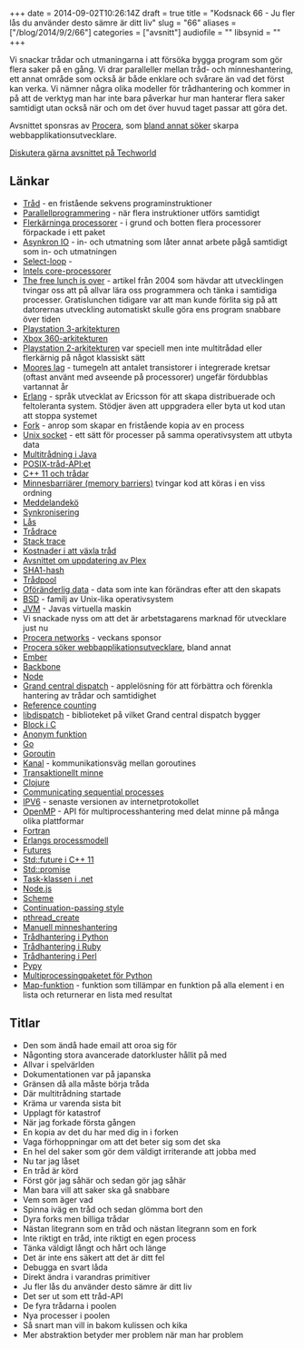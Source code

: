 +++
date = 2014-09-02T10:26:14Z
draft = true
title = "Kodsnack 66 - Ju fler lås du använder desto sämre är ditt liv"
slug = "66"
aliases = ["/blog/2014/9/2/66"]
categories = ["avsnitt"]
audiofile = ""
libsynid = ""
+++

Vi snackar trådar och utmaningarna i att försöka bygga program som gör flera saker på en gång. Vi drar paralleller mellan tråd- och minneshantering, ett annat område som också är både enklare och svårare än vad det först kan verka. Vi nämner några olika modeller för trådhantering och kommer in på att de verktyg man har inte bara påverkar hur man hanterar flera saker samtidigt utan också när och om det över huvud taget passar att göra det.

Avsnittet sponsras av [Procera](http://www.proceranetworks.com/index.php), som [bland annat söker](http://bit.ly/proceranetworks) skarpa webbapplikationsutvecklare.

[Diskutera gärna avsnittet på Techworld](http://techworld.idg.se/2.2524/1.580138/)

## Länkar ##
* [Tråd](http://en.wikipedia.org/wiki/Thread_%28computing%29) - en fristående sekvens programinstruktioner
* [Parallellprogrammering](http://en.wikipedia.org/wiki/Parallel_computing) - när flera instruktioner utförs samtidigt
* [Flerkärninga processorer](http://en.wikipedia.org/wiki/Multi-core_processor) - i grund och botten flera processorer förpackade i ett paket
* [Asynkron IO](http://en.wikipedia.org/wiki/Asynchronous_I/O) - in- och utmatning som låter annat arbete pågå samtidigt som in- och utmatningen
* [Select-loop](http://en.wikipedia.org/wiki/Asynchronous_I/O#Select.28.2Fpoll.29_loops) - 
* [Intels core-processorer](http://en.wikipedia.org/wiki/Intel_Core)
* [The free lunch is over](http://www.gotw.ca/publications/concurrency-ddj.htm) - artikel från 2004 som hävdar att utvecklingen tvingar oss att på allvar lära oss programmera och tänka i samtidiga processer. Gratislunchen tidigare var att man kunde förlita sig på att datorernas utveckling automatiskt skulle göra ens program snabbare över tiden
* [Playstation 3-arkitekturen](http://en.wikipedia.org/wiki/PlayStation_3_technical_specifications)
* [Xbox 360-arkitekturen](http://en.wikipedia.org/wiki/Xbox_360_technical_specifications)
* [Playstation 2-arkitekturen](http://en.wikipedia.org/wiki/Emotion_Engine) var speciell men inte multitrådad eller flerkärnig på något klassiskt sätt
* [Moores lag](http://en.wikipedia.org/wiki/Moore's_law) - tumegeln att antalet transistorer i integrerade kretsar (oftast använt med avseende på processorer) ungefär fördubblas vartannat år
* [Erlang](http://en.wikipedia.org/wiki/Erlang_%28programming_language%29) - språk utvecklat av Ericsson för att skapa distribuerade och feltoleranta system. Stödjer även att uppgradera eller byta ut kod utan att stoppa systemet
* [Fork](http://en.wikipedia.org/wiki/Fork_%28system_call%29) - anrop som skapar en fristående kopia av en process
* [Unix socket](http://en.wikipedia.org/wiki/Unix_domain_socket) - ett sätt för processer på samma operativsystem att utbyta data
* [Multitrådning i Java](http://en.wikipedia.org/wiki/Java_concurrency)
* [POSIX-tråd-API:et](http://en.wikipedia.org/wiki/POSIX_Threads)
* [C++ 11 och trådar](http://custom-software-blog.com/2014/02/13/multi-threading-c11-standard/)
* [Minnesbarriärer (memory barriers)](http://en.wikipedia.org/wiki/Memory_barrier) tvingar kod att köras i en viss ordning
* [Meddelandekö](http://en.wikipedia.org/wiki/Message_queue)
* [Synkronisering](http://en.wikipedia.org/wiki/Synchronization_%28computer_science%29)
* [Lås](http://en.wikipedia.org/wiki/Lock_%28computer_science%29)
* [Trådrace](http://en.wikipedia.org/wiki/Race_condition)
* [Stack trace](http://en.wikipedia.org/wiki/Stack_trace)
* [Kostnader i att växla tråd](http://blog.tsunanet.net/2010/11/how-long-does-it-take-to-make-context.html)
* [Avsnittet om uppdatering av Plex](http://kodsnack.se/65/)
* [SHA1-hash](http://en.wikipedia.org/wiki/SHA-1#The_SHA-1_hash_function)
* [Trådpool](http://en.wikipedia.org/wiki/Thread_pool_pattern)
* [Oföränderlig data](http://en.wikipedia.org/wiki/Immutable_object) - data som inte kan förändras efter att den skapats
* [BSD](http://en.wikipedia.org/wiki/Berkeley_Software_Distribution) - familj av Unix-lika operativsystem
* [JVM](http://en.wikipedia.org/wiki/Java_virtual_machine) - Javas virtuella maskin
* Vi snackade nyss om att det är arbetstagarens marknad för utvecklare just nu
* [Procera networks]((http://www.proceranetworks.com/index.php)) - veckans sponsor
* [Procera söker webbapplikationsutvecklare](http://bit.ly/proceranetworks), bland annat
* [Ember](http://emberjs.com)
* [Backbone](http://backbonejs.org)
* [Node](http://nodejs.org)
* [Grand central dispatch](http://en.wikipedia.org/wiki/Grand_Central_Dispatch) - applelösning för att förbättra och förenkla hantering av trådar och samtidighet
* [Reference counting](http://en.wikipedia.org/wiki/Reference_counting)
* [libdispatch](https://libdispatch.macosforge.org) - biblioteket på vilket Grand central dispatch bygger
* [Block i C](http://en.wikipedia.org/wiki/Blocks_%28C_language_extension%29)
* [Anonym funktion](http://en.wikipedia.org/wiki/Anonymous_function)
* [Go](http://golang.org)
* [Goroutin](https://gobyexample.com/goroutines)
* [Kanal](https://gobyexample.com/channels) - kommunikationsväg mellan goroutines
* [Transaktionellt minne](http://en.wikipedia.org/wiki/Transactional_memory)
* [Clojure](http://clojure.org)
* [Communicating sequential processes](http://en.wikipedia.org/wiki/Communicating_sequential_processes)
* [IPV6](http://en.wikipedia.org/wiki/IPv6) - senaste versionen av internetprotokollet
* [OpenMP](http://en.wikipedia.org/wiki/OpenMP) - API för multiprocesshantering med delat minne på många olika plattformar
* [Fortran](http://en.wikipedia.org/wiki/Fortran)
* [Erlangs processmodell](http://learnyousomeerlang.com/the-hitchhikers-guide-to-concurrency)
* [Futures](http://en.wikipedia.org/wiki/Futures_and_promises)
* [Std::future i C++ 11](http://en.cppreference.com/w/cpp/thread/future)
* [Std::promise](http://en.cppreference.com/w/cpp/thread/promise)
* [Task-klassen i .net](http://msdn.microsoft.com/en-us/library/system.threading.tasks.task%28v=vs.110%29.aspx)
* [Node.js](http://nodejs.org)
* [Scheme](http://en.wikipedia.org/wiki/Scheme_%28programming_language%29)
* [Continuation-passing style](http://en.wikipedia.org/wiki/Continuation-passing_style)
* [pthread_create](http://pubs.opengroup.org/onlinepubs/7908799/xsh/pthread_create.html)
* [Manuell minneshantering](http://en.wikipedia.org/wiki/Manual_memory_management)
* [Trådhantering i Python](http://stackoverflow.com/questions/2846653/python-multithreading-for-dummies)
* [Trådhantering i Ruby](http://stackoverflow.com/questions/56087/does-ruby-have-real-multithreading)
* [Trådhantering i Perl](http://docstore.mik.ua/orelly/perl/prog3/ch17_02.htm)
* [Pypy](http://pypy.org)
* [Multiprocessingpaketet för Python](http://pymotw.com/2/multiprocessing/index.html)
* [Map-funktion](http://en.wikipedia.org/wiki/Map_%28higher-order_function%29) - funktion som tillämpar en funktion på alla element i en lista och returnerar en lista med resultat

## Titlar ##
* Den som ändå hade email att oroa sig för
* Någonting stora avancerade datorkluster hållit på med
* Allvar i spelvärlden
* Dokumentationen var på japanska
* Gränsen då alla måste börja tråda
* Där multitrådning startade
* Kräma ur varenda sista bit
* Upplagt för katastrof
* När jag forkade första gången
* En kopia av det du har med dig in i forken
* Vaga förhoppningar om att det beter sig som det ska
* En hel del saker som gör dem väldigt irriterande att jobba med
* Nu tar jag låset
* En tråd är körd
* Först gör jag såhär och sedan gör jag såhär
* Man bara vill att saker ska gå snabbare
* Vem som äger vad
* Spinna iväg en tråd och sedan glömma bort den
* Dyra forks men billiga trådar
* Nästan litegrann som en tråd och nästan litegrann som en fork
* Inte riktigt en tråd, inte riktigt en egen process
* Tänka väldigt långt och hårt och länge
* Det är inte ens säkert att det är ditt fel
* Debugga en svart låda
* Direkt ändra i varandras primitiver
* Ju fler lås du använder desto sämre är ditt liv
* Det ser ut som ett tråd-API
* De fyra trådarna i poolen
* Nya processer i poolen
* Så snart man vill in bakom kulissen och kika
* Mer abstraktion betyder mer problem när man har problem